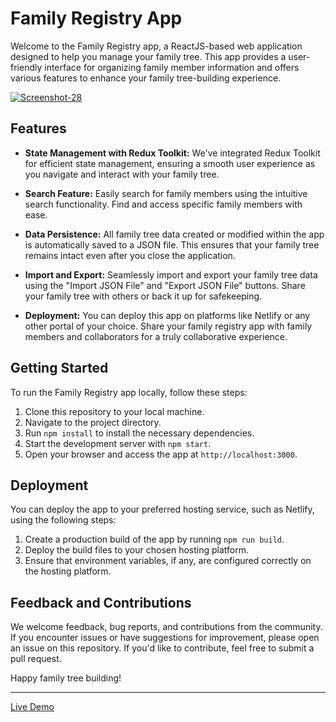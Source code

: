 # Family Registry App

Welcome to the Family Registry app, a ReactJS-based web application designed to help you manage your family tree. This app provides a user-friendly interface for organizing family member information and offers various features to enhance your family tree-building experience.

<a href="https://ibb.co/k1bQPrZ"><img src="https://i.ibb.co/2NVgpLJ/Screenshot-28.png" alt="Screenshot-28" border="0" /></a>

## Features

- **State Management with Redux Toolkit:** We've integrated Redux Toolkit for efficient state management, ensuring a smooth user experience as you navigate and interact with your family tree.

- **Search Feature:** Easily search for family members using the intuitive search functionality. Find and access specific family members with ease.

- **Data Persistence:** All family tree data created or modified within the app is automatically saved to a JSON file. This ensures that your family tree remains intact even after you close the application.

- **Import and Export:** Seamlessly import and export your family tree data using the "Import JSON File" and "Export JSON File" buttons. Share your family tree with others or back it up for safekeeping.

- **Deployment:** You can deploy this app on platforms like Netlify or any other portal of your choice. Share your family registry app with family members and collaborators for a truly collaborative experience.

## Getting Started

To run the Family Registry app locally, follow these steps:

1. Clone this repository to your local machine.
2. Navigate to the project directory.
3. Run `npm install` to install the necessary dependencies.
4. Start the development server with `npm start`.
5. Open your browser and access the app at `http://localhost:3000`.

## Deployment

You can deploy the app to your preferred hosting service, such as Netlify, using the following steps:

1. Create a production build of the app by running `npm run build`.
2. Deploy the build files to your chosen hosting platform.
3. Ensure that environment variables, if any, are configured correctly on the hosting platform.

## Feedback and Contributions

We welcome feedback, bug reports, and contributions from the community. If you encounter issues or have suggestions for improvement, please open an issue on this repository. If you'd like to contribute, feel free to submit a pull request.

Happy family tree building!

---

[Live Demo](https://katiyarkartik0.github.io/family-tree/)


